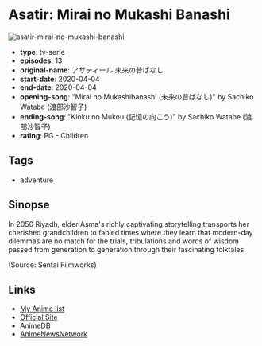 # Asatir: Mirai no Mukashi Banashi

![asatir-mirai-no-mukashi-banashi](https://cdn.myanimelist.net/images/anime/1365/106794.jpg)

-   **type**: tv-serie
-   **episodes**: 13
-   **original-name**: アサティール 未来の昔ばなし
-   **start-date**: 2020-04-04
-   **end-date**: 2020-04-04
-   **opening-song**: "Mirai no Mukashibanashi (未来の昔ばなし)" by Sachiko Watabe (渡部沙智子)
-   **ending-song**: "Kioku no Mukou (記憶の向こう)" by Sachiko Watabe (渡部沙智子)
-   **rating**: PG - Children

## Tags

-   adventure

## Sinopse

In 2050 Riyadh, elder Asma's richly captivating storytelling transports her cherished grandchildren to fabled times where they learn that modern-day dilemmas are no match for the trials, tribulations and words of wisdom passed from generation to generation through their fascinating folktales.

(Source: Sentai Filmworks)

## Links

-   [My Anime list](https://myanimelist.net/anime/41558/Asatir__Mirai_no_Mukashi_Banashi)
-   [Official Site](https://c.myjcom.jp/jtele/p/J00000005030/index.html)
-   [AnimeDB](http://anidb.info/perl-bin/animedb.pl?show=anime&aid=15489)
-   [AnimeNewsNetwork](http://www.animenewsnetwork.com/encyclopedia/anime.php?id=23156)
